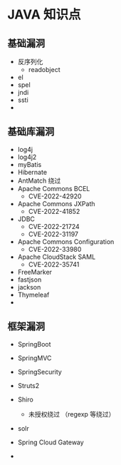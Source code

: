 # JAVA 知识点

## 基础漏洞

- 反序列化
  - readobject
- el 
- spel
- jndi
- ssti
- 



## 基础库漏洞

- log4j
- log4j2
- myBatis
- Hibernate
- AntMatch 绕过
- Apache Commons BCEL
  - CVE-2022-42920
- Apache Commons JXPath
  - CVE-2022-41852
- JDBC
  - CVE-2022-21724
  - CVE-2022-31197
- Apache Commons Configuration
  - CVE-2022-33980
- Apache CloudStack SAML
  - CVE-2022-35741
- FreeMarker
- fastjson
- jackson
- Thymeleaf
- 



## 框架漏洞

- SpringBoot
- SpringMVC
- SpringSecurity
- Struts2
- Shiro
  - 未授权绕过 （regexp 等绕过）

- solr
- Spring Cloud Gateway
- 











